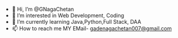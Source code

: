 - 👋 Hi, I’m @GNagaChetan
- 👀 I’m interested in Web Development, Coding
- 🌱 I’m currently learning Java,Python,Full Stack, DAA
- 📫 How to reach me MY EMail- gadenagachetan007@gmail.com


<!---
GNagaChetan/GNagaChetan is a ✨ special ✨ repository because its `README.md` (this file) appears on your GitHub profile.
You can click the Preview link to take a look at your changes.
--->
